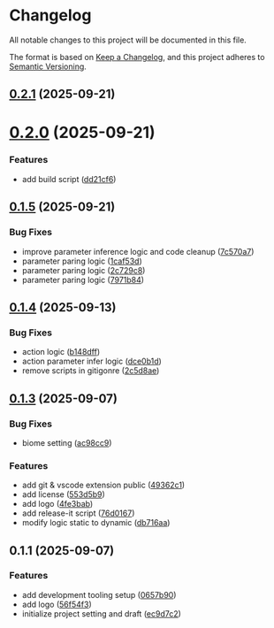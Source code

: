 # Changelog

All notable changes to this project will be documented in this file.

The format is based on [Keep a Changelog](https://keepachangelog.com/en/1.0.0/),
and this project adheres to [Semantic Versioning](https://semver.org/spec/v2.0.0.html).



## [0.2.1](https://github.com/heojeongbo/fastlane-autocomplete/compare/v0.2.0...v0.2.1) (2025-09-21)

# [0.2.0](https://github.com/heojeongbo/fastlane-autocomplete/compare/v0.1.5...v0.2.0) (2025-09-21)


### Features

* add build script ([dd21cf6](https://github.com/heojeongbo/fastlane-autocomplete/commit/dd21cf6a38d32b8a6ef5a0214e2d21f99567791e))

## [0.1.5](https://github.com/heojeongbo/fastlane-autocomplete/compare/v0.1.4...v0.1.5) (2025-09-21)


### Bug Fixes

* improve parameter inference logic and code cleanup ([7c570a7](https://github.com/heojeongbo/fastlane-autocomplete/commit/7c570a74b6b8788ed836ac41ba16fbcb98512618))
* parameter paring logic ([1caf53d](https://github.com/heojeongbo/fastlane-autocomplete/commit/1caf53d122faecc186dd27e6b318bcca57ec19f2))
* parameter paring logic ([2c729c8](https://github.com/heojeongbo/fastlane-autocomplete/commit/2c729c8813f6629e1eb7465aff51b5f57a546e8c))
* parameter paring logic ([7971b84](https://github.com/heojeongbo/fastlane-autocomplete/commit/7971b849716fb5476852d28e0b2c6b7a98d567b2))

## [0.1.4](https://github.com/heojeongbo/fastlane-autocomplete/compare/v0.1.3...v0.1.4) (2025-09-13)


### Bug Fixes

* action logic ([b148dff](https://github.com/heojeongbo/fastlane-autocomplete/commit/b148dff7e291f8eb8620bc480a2e5d0706c7e9b2))
* action parameter infer logic ([dce0b1d](https://github.com/heojeongbo/fastlane-autocomplete/commit/dce0b1d03b6b61a8e71d43fe7e916093b1dc1417))
* remove scripts in gitigonre ([2c5d8ae](https://github.com/heojeongbo/fastlane-autocomplete/commit/2c5d8ae8e0e79f0edb5329f12e454c5365b60d83))

## [0.1.3](https://github.com/heojeongbo/fastlane-autocomplete/compare/v0.1.1...v0.1.3) (2025-09-07)


### Bug Fixes

* biome setting ([ac98cc9](https://github.com/heojeongbo/fastlane-autocomplete/commit/ac98cc9531d1714e9c5091cef56eca1f142395db))


### Features

* add git & vscode extension public ([49362c1](https://github.com/heojeongbo/fastlane-autocomplete/commit/49362c113f9c29d8695c2d663e214ff958c1feac))
* add license ([553d5b9](https://github.com/heojeongbo/fastlane-autocomplete/commit/553d5b9bfcde0467dd5af839e8695df60da76b8e))
* add logo ([4fe3bab](https://github.com/heojeongbo/fastlane-autocomplete/commit/4fe3bab013e4b5768ec43757d988e3bcecbcb7ad))
* add release-it script ([76d0167](https://github.com/heojeongbo/fastlane-autocomplete/commit/76d0167a450fd25028bcad777f96dab8b869614f))
* modify logic static to dynamic ([db716aa](https://github.com/heojeongbo/fastlane-autocomplete/commit/db716aa93b591e91ebacd3e0c5be77611b98b99f))

## 0.1.1 (2025-09-07)


### Features

* add development tooling setup ([0657b90](https://github.com/HeoJeongBo/fastlane-autocomplete/commit/0657b909d9d668a461f8a487a23acde78de33eea))
* add logo ([56f54f3](https://github.com/HeoJeongBo/fastlane-autocomplete/commit/56f54f3f6e85b4e0cf11c0cf04a3b28dc478c1b5))
* initialize project setting and draft ([ec9d7c2](https://github.com/HeoJeongBo/fastlane-autocomplete/commit/ec9d7c2ed5a5b7d3422f84f9ba229e826acd334b))
